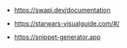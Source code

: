 - https://swapi.dev/documentation
- https://starwars-visualguide.com/#/

- https://snippet-generator.app